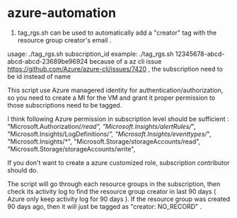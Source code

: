 # azure-automation

1. tag_rgs.sh can be used to automatically add a "creator" tag with the resource group creator's email .

usage: ./tag_rgs.sh subscription_id
example: ./tag_rgs.sh 12345678-abcd-abcd-abcd-23689be96924
because of a az cli issue https://github.com/Azure/azure-cli/issues/7420 , the subscription need to be id instead of name


This script use Azure managered identity for authentication/authorization, so you need to create a MI for the VM and grant it proper permission to those subscriptions need to be tagged.

I think following Azure permission in subscription level should be sufficient :
    "Microsoft.Authorization/*/read",
    "Microsoft.Insights/alertRules/*",
    "Microsoft.Insights/LogDefinitions/*",
    "Microsoft.Insights/eventtypes/*",
    "Microsoft.Insights/*",
    "Microsoft.Storage/storageAccounts/read",
    "Microsoft.Storage/storageAccounts/write",

If you don't want to create a azure customized role, subscription contributor should do.

The script will go through each resource groups in the subscription, then check its activity log to find the resource group creator in last 90 days ( Azure only keep activity log for 90 days ). If the resource group was created 90 days ago, then it will just be tagged as "creator: NO_RECORD" .


